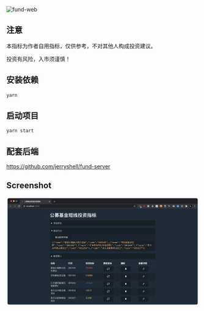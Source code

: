 ![fund-web](https://socialify.git.ci/jerryshell/fund-web/image?description=1&font=Inter&forks=1&issues=1&language=1&owner=1&pattern=Brick%20Wall&pulls=1&stargazers=1&theme=Dark)

## 注意

本指标为作者自用指标，仅供参考，不对其他人构成投资建议。

投资有风险，入市须谨慎！

## 安装依赖

```bash
yarn
```

## 启动项目

```bash
yarn start
```

## 配套后端

https://github.com/jerryshell/fund-server

## Screenshot

![screenshot](screenshot/screenshot.png)
